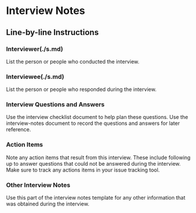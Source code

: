 # Interview Notes

## Line-by-line Instructions

### Interviewer(./s.md)

List the person or people who conducted the interview.

### Interviewee(./s.md)

List the person or people who responded during the interview.

### Interview Questions and Answers

Use the interview checklist document to help plan these questions. Use the interview-notes document to record the questions and answers for later reference.

### Action Items

Note any action items that result from this interview. These include following up to answer questions that could not be answered during the interview. Make sure to
track any actions items in your issue tracking tool.

### Other Interview Notes

Use this part of the interview notes template for any other information that was obtained during the interview.

